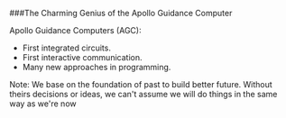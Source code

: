 ###The Charming Genius of the Apollo Guidance Computer

Apollo Guidance Computers (AGC):
- First integrated circuits.
- First interactive communication.
- Many new approaches in programming.

Note:
We base on the foundation of past to build better future. 
Without theirs decisions or ideas, we can't assume we will do things in the
same way as we're now
 


